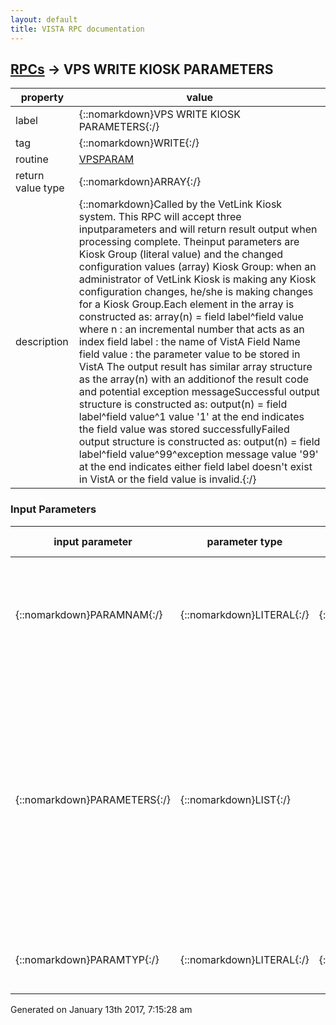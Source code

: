 ```yaml
---
layout: default
title: VISTA RPC documentation
---
```




## [RPCs](TableOfContent.md) &#8594; VPS WRITE KIOSK PARAMETERS 

 property | value 
--- | --- 
 label | {::nomarkdown}VPS WRITE KIOSK PARAMETERS{:/}
 tag | {::nomarkdown}WRITE{:/}
 routine | [VPSPARAM](http://code.osehra.org/dox/Routine_VPSPARAM_source.html)
 return value type | {::nomarkdown}ARRAY{:/}
 description | {::nomarkdown}Called by the VetLink Kiosk system. This RPC will accept three inputparameters and will return result output when processing complete. Theinput parameters are Kiosk Group (literal value) and the changed configuration values (array) Kiosk Group: when an administrator of VetLink Kiosk is making any Kiosk             configuration changes, he/she is making changes for a Kiosk Group.Each element in the array is constructed as:        array(n)  = field label^field value        where      n           : an incremental number that acts as an index                   field label : the name of VistA Field Name                   field value : the parameter value to be stored in VistA The output result has similar array structure as the array(n) with an additionof the result code and potential exception messageSuccessful output structure is constructed as:       output(n)  = field label^field value^1                    value '1' at the end indicates the field value was stored                     successfullyFailed output structure is constructed as:       output(n)  = field label^field value^99^exception message                    value '99' at the end indicates either field label doesn't                    exist in VistA or the field value is invalid.{:/}

### Input Parameters

| input parameter | parameter type | maximum data length | required | description | 
| --- | --- | --- | --- | --- | 
| {::nomarkdown}PARAMNAM{:/} | {::nomarkdown}LITERAL{:/} | {::nomarkdown}30{:/} | {::nomarkdown}true{:/} | {::nomarkdown}When An Administrator of VetLink Kiosk system made anyconfiguration changes, the changes were made against this Kiosk Group or Clinic{:/} | 
| {::nomarkdown}PARAMETERS{:/} | {::nomarkdown}LIST{:/} |  |  | {::nomarkdown}A subscripted array that represents the list of parameter changes to the VetLink's Kiosk Configuration.Each element in the subscripted array is constructed as:PARAMETERS(n) = field label^field value        where   n           : an incremental number that acts as an index                field label : the name of VistA Field Name                field value : the parameter value to be stored in VistA{:/} | 
| {::nomarkdown}PARAMTYP{:/} | {::nomarkdown}LITERAL{:/} | {::nomarkdown}1{:/} | {::nomarkdown}true{:/} | {::nomarkdown}This parameter contains either 'K' for KIOSK GROUP or 'C' for CLINIC.{:/} | 




 Generated on January 13th 2017, 7:15:28 am